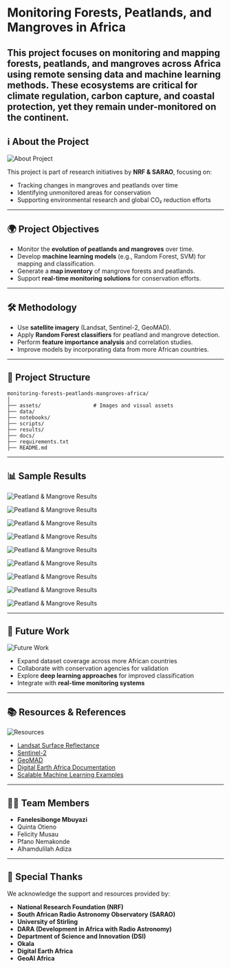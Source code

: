 # Monitoring Forests, Peatlands, and Mangroves in Africa

This project focuses on monitoring and mapping **forests, peatlands, and mangroves** across Africa using remote sensing data and machine learning methods. These ecosystems are critical for climate regulation, carbon capture, and coastal protection, yet they remain under-monitored on the continent.
---

## ℹ️ About the Project
![About Project](assets/about_image1.jpg)

This project is part of research initiatives by **NRF & SARAO**, focusing on:
- Tracking changes in mangroves and peatlands over time  
- Identifying unmonitored areas for conservation  
- Supporting environmental research and global CO₂ reduction efforts  
---

## 🌍 Project Objectives
- Monitor the **evolution of peatlands and mangroves** over time.  
- Develop **machine learning models** (e.g., Random Forest, SVM) for mapping and classification.  
- Generate a **map inventory** of mangrove forests and peatlands.  
- Support **real-time monitoring solutions** for conservation efforts.  

---

## 🛠️ Methodology
- Use **satellite imagery** (Landsat, Sentinel-2, GeoMAD).  
- Apply **Random Forest classifiers** for peatland and mangrove detection.  
- Perform **feature importance analysis** and correlation studies.  
- Improve models by incorporating data from more African countries.  

---

## 📂 Project Structure
```
monitoring-forests-peatlands-mangroves-africa/
│
├── assets/                 # Images and visual assets
├── data/
├── notebooks/
├── scripts/
├── results/
├── docs/
├── requirements.txt
├── README.md
```

---

## 📊 Sample Results
![Peatland & Mangrove Results](assets/results_image1.jpg)

![Peatland & Mangrove Results](assets/results_image2.jpg)

![Peatland & Mangrove Results](assets/results_image3.jpg)

![Peatland & Mangrove Results](assets/results_image4.jpg)

![Peatland & Mangrove Results](assets/results_image5.jpg)

![Peatland & Mangrove Results](assets/results_image6.jpg)

![Peatland & Mangrove Results](assets/results_image7.jpg)

![Peatland & Mangrove Results](assets/results_image8.jpg)

![Peatland & Mangrove Results](assets/results_image9.jpg)


---

## 🚀 Future Work
![Future Work](assets/future_work_image1.jpg)
- Expand dataset coverage across more African countries  
- Collaborate with conservation agencies for validation  
- Explore **deep learning approaches** for improved classification  
- Integrate with **real-time monitoring systems**

---

## 📚 Resources & References
![Resources](assets/about_image1.jpg)
- [Landsat Surface Reflectance](https://github.com/digitalearthafrica/deafrica-sandbox-notebooks/blob/main/Datasets/Landsat_Surface_Reflectance.ipynb)  
- [Sentinel-2](https://github.com/digitalearthafrica/deafrica-sandbox-notebooks/blob/main/Datasets/Sentinel_2.ipynb)  
- [GeoMAD](https://github.com/digitalearthafrica/deafrica-sandbox-notebooks/blob/main/Datasets/GeoMAD.ipynb)  
- [Digital Earth Africa Documentation](https://docs.digitalearthafrica.org/en/latest/data_specs/index.html)  
- [Scalable Machine Learning Examples](https://github.com/digitalearthafrica/deafrica-sandbox-notebooks/tree/main/Real_world_examples/Scalable_machine_learning)  

---

## 👩‍💻 Team Members
- **Fanelesibonge Mbuyazi**  
- Quinta Otieno  
- Felicity Musau  
- Pfano Nemakonde  
- Alhamdulilah Adiza  

---

## 🙏 Special Thanks
We acknowledge the support and resources provided by:  
- **National Research Foundation (NRF)**  
- **South African Radio Astronomy Observatory (SARAO)**  
- **University of Stirling**  
- **DARA (Development in Africa with Radio Astronomy)**  
- **Department of Science and Innovation (DSI)**  
- **Okala**  
- **Digital Earth Africa**  
- **GeoAI Africa**  

